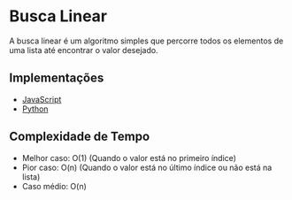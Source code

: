 # Busca Linear

A busca linear é um algoritmo simples que percorre todos os elementos de uma lista até encontrar o valor desejado.

## Implementações

- [JavaScript](busca_linear.js)
- [Python](busca_linear.py)

## Complexidade de Tempo

- Melhor caso: O(1) (Quando o valor está no primeiro índice)
- Pior caso: O(n) (Quando o valor está no último índice ou não está na lista)
- Caso médio: O(n)
